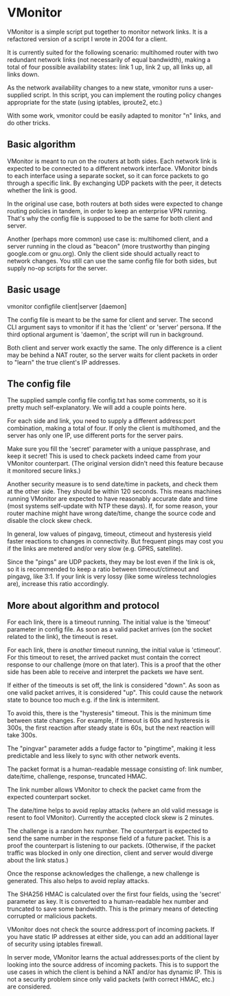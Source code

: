 # VMonitor

VMonitor is a simple script put together to monitor network links. It is a
refactored version of a script I wrote in 2004 for a client.

It is currently suited for the following scenario: multihomed router with two redundant
network links (not necessarily of equal bandwidth), making a total
of four possible availability states: link 1 up, link 2 up, all links up,
all links down.

As the network availability changes to a new state, vmonitor runs a
user-supplied script. In this script, you can implement the routing
policy changes appropriate for the state (using iptables, iproute2, etc.)

With some work, vmonitor could be easily adapted to monitor "n" links,
and do other tricks.

## Basic algorithm

VMonitor is meant to run on the routers at both sides. Each network link is expected to
be connected to a different network interface. VMonitor binds to each interface 
using a separate socket, so it can force packets to go through a specific link.
By exchanging UDP packets with the peer, it detects whether the link is good.

In the original use case, both routers at both sides were expected to change
routing policies in tandem, in order to keep an enterprise VPN running. That's why the
config file is supposed to be the same for both client and server.

Another (perhaps more common) use case is: multihomed client, and a server running
in the cloud as "beacon" (more trustworthy than pinging google.com or gnu.org).
Only the client side should actually react to network changes. You still can use
the same config file for both sides, but supply no-op scripts for the server.

## Basic usage 

vmonitor configfile client|server [daemon]

The config file is meant to be the same for client and server. The
second CLI argument says to vmonitor if it has the 'client' or 'server'
persona. If the third optional argument is 'daemon', the script will
run in background.

Both client and server work exactly the same. The only difference is
a client may be behind a NAT router, so the server waits for client
packets in order to "learn" the true client's IP addresses.

## The config file

The supplied sample config file config.txt has some comments, so it is
pretty much self-explanatory. We will add a couple points here.

For each side and link, you need to supply a different address:port combination,
making a total of four. If only the client is multihomed, and the server
has only one IP, use different ports for the server pairs.

Make sure you fill the 'secret' parameter with a unique passphrase, and keep
it secret! This is used to check packets indeed came from your VMonitor
counterpart. (The original version didn't need this feature because it 
monitored secure links.)

Another security measure is to send date/time in packets, and check them
at the other side. They should be within 120 seconds. This means machines
running VMonitor are expected to have reasonably accurate date and time
(most systems self-update with NTP these days). If, for some reason,
your router machine might have wrong date/time, change the source code
and disable the clock skew check.

In general, low values of pingavg, timeout, ctimeout and hysteresis yield
faster reactions to changes in connectivity. But frequent pings may cost you
if the links are metered and/or very slow (e.g. GPRS, satellite).

Since the "pings" are UDP packets, they may be lost even if the link is ok,
so it is recommended to keep a ratio between timeout/ctimeout and pingavg,
like 3:1. If your link is very lossy (like some wireless technologies are),
increase this ratio accordingly.

## More about algorithm and protocol

For each link, there is a timeout running. The initial value is the 'timeout'
parameter in config file. As soon as a valid packet arrives (on the socket related
to the link), the timeout is reset.

For each link, there is *another* timeout running, the initial value is 'ctimeout'.
For this timeout to reset, the arrived packet must contain the correct response
to our challenge (more on that later). This is a proof that the other side has 
been able to receive and interpret the packets we have sent.

If either of the timeouts is set off, the link is considered "down". As soon as
one valid packet arrives, it is considered "up". This could cause the network state
to bounce too much e.g. if the link is intermitent.

To avoid this, there is the "hysteresis" timeout. This is the minimum time
between state changes. For example, if timeout is 60s and hysteresis is 300s,
the first reaction after steady state is 60s, but the next reaction will take
300s.

The "pingvar" parameter adds a fudge factor to "pingtime", making it less
predictable and less likely to sync with other network events.

The packet format is a human-readable message consisting of: link number,
date/time, challenge, response, truncated HMAC.

The link number allows VMonitor to check the packet came from the expected
counterpart socket.

The date/time helps to avoid replay attacks (where an old valid message
is resent to fool VMonitor). Currently the accepted clock skew is 2 minutes.

The challenge is a random hex number. The counterpart is expected to send
the same number in the response field of a future packet. This is a proof
the counterpart is listening to our packets. (Otherwise, if the packet
traffic was blocked in only one direction, client and server would diverge
about the link status.)
 
Once the response acknowledges the challenge, a new challenge is generated.
This also helps to avoid replay attacks.

The SHA256 HMAC is calculated over the first four fields, using the 'secret' parameter
as key. It is converted to a human-readable hex number and truncated to save some bandwidth.
This is the primary means of detecting corrupted or malicious packets.

VMonitor does not check the source address:port of incoming packets. If you
have static IP addresses at either side, you can add an additional layer of
security using iptables firewall.

In server mode, VMonitor learns the actual addresses:ports of the client by
looking into the source address of incoming packets. This is to support the
use cases in which the client is behind a NAT and/or has dynamic IP. This is
not a security problem since only valid packets (with correct HMAC, etc.) are
considered.

